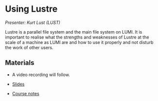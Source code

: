 # Using Lustre

*Presenter: Kurt Lust (LUST)*

Lustre is a parallel file system and the main file system on LUMI.
It is important to realise what the strengths and weaknesses of Lustre at the
scale of a machine as LUMI are and how to use it properly and not disturb the
work of other users.


## Materials

<!--
Materials will be made available after the lecture
-->

<!--
<video src="https://462000265.lumidata.eu/2day-next/recordings/09-Lustre.mp4" controls="controls">
</video>
-->
-   A video recording will follow.

-   [Slides](https://462000265.lumidata.eu/2day-next/files/LUMI-2day-next-09-Lustre.pdf)

-   [Course notes](09-Lustre.md)
